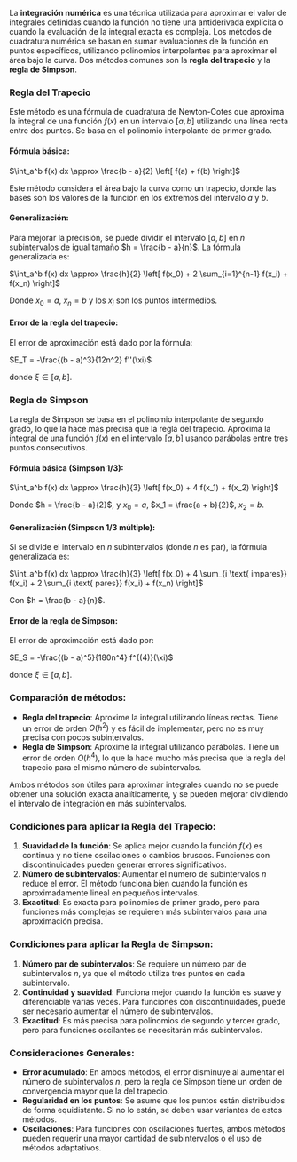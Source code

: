 La **integración numérica** es una técnica utilizada para aproximar el valor de integrales definidas cuando la función no tiene una antiderivada explícita o cuando la evaluación de la integral exacta es compleja. Los métodos de cuadratura numérica se basan en sumar evaluaciones de la función en puntos específicos, utilizando polinomios interpolantes para aproximar el área bajo la curva. Dos métodos comunes son la **regla del trapecio** y la **regla de Simpson**.

### Regla del Trapecio
Este método es una fórmula de cuadratura de Newton-Cotes que aproxima la integral de una función $f(x)$ en un intervalo $[a, b]$ utilizando una línea recta entre dos puntos. Se basa en el polinomio interpolante de primer grado.

#### Fórmula básica:

$\int_a^b f(x) dx \approx \frac{b - a}{2} \left[ f(a) + f(b) \right]$

Este método considera el área bajo la curva como un trapecio, donde las bases son los valores de la función en los extremos del intervalo $a$ y $b$.

#### Generalización:
Para mejorar la precisión, se puede dividir el intervalo $[a, b]$ en $n$ subintervalos de igual tamaño $h = \frac{b - a}{n}$. La fórmula generalizada es:

$\int_a^b f(x) dx \approx \frac{h}{2} \left[ f(x_0) + 2 \sum_{i=1}^{n-1} f(x_i) + f(x_n) \right]$

Donde $x_0 = a$, $x_n = b$ y los $x_i$ son los puntos intermedios.

#### Error de la regla del trapecio:
El error de aproximación está dado por la fórmula:

$E_T = -\frac{(b - a)^3}{12n^2} f''(\xi)$

donde $\xi \in [a, b]$.

### Regla de Simpson
La regla de Simpson se basa en el polinomio interpolante de segundo grado, lo que la hace más precisa que la regla del trapecio. Aproxima la integral de una función $f(x)$ en el intervalo $[a, b]$ usando parábolas entre tres puntos consecutivos.

#### Fórmula básica (Simpson 1/3):

$\int_a^b f(x) dx \approx \frac{h}{3} \left[ f(x_0) + 4 f(x_1) + f(x_2) \right]$

Donde $h = \frac{b - a}{2}$, y $x_0 = a$, $x_1 = \frac{a + b}{2}$, $x_2 = b$.

#### Generalización (Simpson 1/3 múltiple):
Si se divide el intervalo en $n$ subintervalos (donde $n$ es par), la fórmula generalizada es:

$\int_a^b f(x) dx \approx \frac{h}{3} \left[ f(x_0) + 4 \sum_{i \text{ impares}} f(x_i) + 2 \sum_{i \text{ pares}} f(x_i) + f(x_n) \right]$

Con $h = \frac{b - a}{n}$.

#### Error de la regla de Simpson:
El error de aproximación está dado por:

$E_S = -\frac{(b - a)^5}{180n^4} f^{(4)}(\xi)$

donde $\xi \in [a, b]$.

### Comparación de métodos:
- **Regla del trapecio**: Aproxime la integral utilizando líneas rectas. Tiene un error de orden $O(h^2)$ y es fácil de implementar, pero no es muy precisa con pocos subintervalos.
- **Regla de Simpson**: Aproxime la integral utilizando parábolas. Tiene un error de orden $O(h^4)$, lo que la hace mucho más precisa que la regla del trapecio para el mismo número de subintervalos.

Ambos métodos son útiles para aproximar integrales cuando no se puede obtener una solución exacta analíticamente, y se pueden mejorar dividiendo el intervalo de integración en más subintervalos.

### Condiciones para aplicar la Regla del Trapecio:
1. **Suavidad de la función**: Se aplica mejor cuando la función $f(x)$ es continua y no tiene oscilaciones o cambios bruscos. Funciones con discontinuidades pueden generar errores significativos.
2. **Número de subintervalos**: Aumentar el número de subintervalos $n$ reduce el error. El método funciona bien cuando la función es aproximadamente lineal en pequeños intervalos.
3. **Exactitud**: Es exacta para polinomios de primer grado, pero para funciones más complejas se requieren más subintervalos para una aproximación precisa.

### Condiciones para aplicar la Regla de Simpson:
1. **Número par de subintervalos**: Se requiere un número par de subintervalos $n$, ya que el método utiliza tres puntos en cada subintervalo.
2. **Continuidad y suavidad**: Funciona mejor cuando la función es suave y diferenciable varias veces. Para funciones con discontinuidades, puede ser necesario aumentar el número de subintervalos.
3. **Exactitud**: Es más precisa para polinomios de segundo y tercer grado, pero para funciones oscilantes se necesitarán más subintervalos.

### Consideraciones Generales:
- **Error acumulado**: En ambos métodos, el error disminuye al aumentar el número de subintervalos $n$, pero la regla de Simpson tiene un orden de convergencia mayor que la del trapecio.
- **Regularidad en los puntos**: Se asume que los puntos están distribuidos de forma equidistante. Si no lo están, se deben usar variantes de estos métodos.
- **Oscilaciones**: Para funciones con oscilaciones fuertes, ambos métodos pueden requerir una mayor cantidad de subintervalos o el uso de métodos adaptativos.